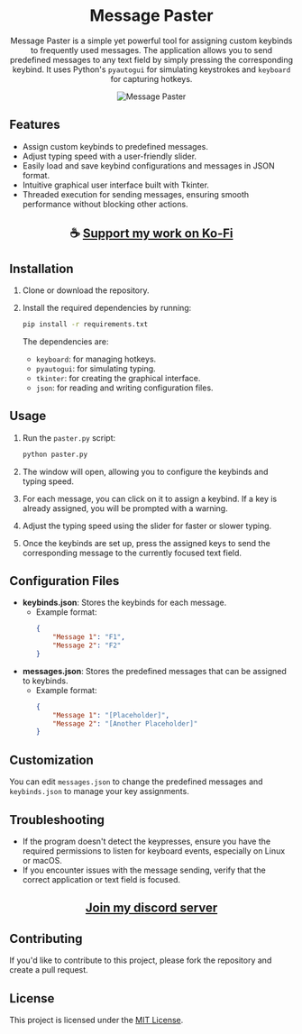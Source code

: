 <div align="center">

# Message Paster

Message Paster is a simple yet powerful tool for assigning custom keybinds to frequently used messages. The application allows you to send predefined messages to any text field by simply pressing the corresponding keybind. It uses Python's `pyautogui` for simulating keystrokes and `keyboard` for capturing hotkeys.

![Message Paster](https://github.com/user-attachments/assets/593623bf-17c7-47d6-a056-74aa25b6954f)

</div>

## Features

- Assign custom keybinds to predefined messages.
- Adjust typing speed with a user-friendly slider.
- Easily load and save keybind configurations and messages in JSON format.
- Intuitive graphical user interface built with Tkinter.
- Threaded execution for sending messages, ensuring smooth performance without blocking other actions.

<div align="center">

## ☕ [Support my work on Ko-Fi](https://ko-fi.com/thatsinewave)

</div>

## Installation

1. Clone or download the repository.
2. Install the required dependencies by running:

   ```bash
   pip install -r requirements.txt
   ```

   The dependencies are:
   - `keyboard`: for managing hotkeys.
   - `pyautogui`: for simulating typing.
   - `tkinter`: for creating the graphical interface.
   - `json`: for reading and writing configuration files.

## Usage

1. Run the `paster.py` script:

   ```bash
   python paster.py
   ```

2. The window will open, allowing you to configure the keybinds and typing speed.

3. For each message, you can click on it to assign a keybind. If a key is already assigned, you will be prompted with a warning.

4. Adjust the typing speed using the slider for faster or slower typing.

5. Once the keybinds are set up, press the assigned keys to send the corresponding message to the currently focused text field.

## Configuration Files

- **keybinds.json**: Stores the keybinds for each message.
  - Example format:
    ```json
    {
        "Message 1": "F1",
        "Message 2": "F2"
    }
    ```
- **messages.json**: Stores the predefined messages that can be assigned to keybinds.
  - Example format:
    ```json
    {
        "Message 1": "[Placeholder]",
        "Message 2": "[Another Placeholder]"
    }
    ```

## Customization

You can edit `messages.json` to change the predefined messages and `keybinds.json` to manage your key assignments.

## Troubleshooting

- If the program doesn't detect the keypresses, ensure you have the required permissions to listen for keyboard events, especially on Linux or macOS.
- If you encounter issues with the message sending, verify that the correct application or text field is focused.

<div align="center">

## [Join my discord server](https://thatsinewave.github.io/Discord-Redirect/)

</div>

## Contributing

If you'd like to contribute to this project, please fork the repository and create a pull request.

## License

This project is licensed under the [MIT License](LICENSE).
